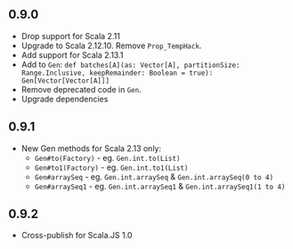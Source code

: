 ## 0.9.0

* Drop support for Scala 2.11
* Upgrade to Scala 2.12.10. Remove `Prop_TempHack`.
* Add support for Scala 2.13.1
* Add to `Gen`: `def batches[A](as: Vector[A], partitionSize: Range.Inclusive, keepRemainder: Boolean = true): Gen[Vector[Vector[A]]]`
* Remove deprecated code in `Gen`.
* Upgrade dependencies

## 0.9.1

* New Gen methods for Scala 2.13 only:
  * `Gen#to(Factory)` - eg. `Gen.int.to(List)`
  * `Gen#to1(Factory)` - eg. `Gen.int.to1(List)`
  * `Gen#arraySeq` - eg. `Gen.int.arraySeq` & `Gen.int.arraySeq(0 to 4)`
  * `Gen#arraySeq1` - eg. `Gen.int.arraySeq1` & `Gen.int.arraySeq1(1 to 4)`

## 0.9.2

* Cross-publish for Scala.JS 1.0
